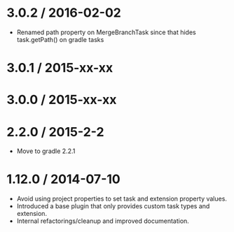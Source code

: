 3.0.2 / 2016-02-02
==================

* Renamed path property on MergeBranchTask since that hides task.getPath() on gradle tasks

3.0.1 / 2015-xx-xx
==================

3.0.0 / 2015-xx-xx
==================

2.2.0 / 2015-2-2
===================

* Move to gradle 2.2.1

1.12.0 / 2014-07-10
==================

* Avoid using project properties to set task and extension property values.
* Introduced a base plugin that only provides custom task types and extension.
* Internal refactorings/cleanup and improved documentation.

